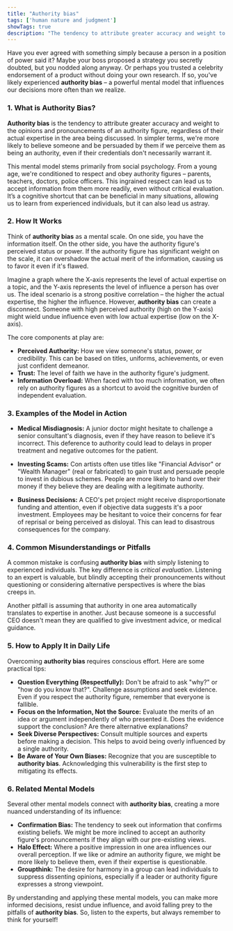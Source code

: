 ```yaml
---
title: "Authority bias"
tags: ['human nature and judgment']
showTags: true
description: "The tendency to attribute greater accuracy and weight to the opinions of an authority figure, regardless of their actual expertise in the area."
---
```



Have you ever agreed with something simply because a person in a position of power said it? Maybe your boss proposed a strategy you secretly doubted, but you nodded along anyway. Or perhaps you trusted a celebrity endorsement of a product without doing your own research. If so, you've likely experienced **authority bias** – a powerful mental model that influences our decisions more often than we realize.

### 1. What is Authority Bias?

**Authority bias** is the tendency to attribute greater accuracy and weight to the opinions and pronouncements of an authority figure, regardless of their actual expertise in the area being discussed. In simpler terms, we're more likely to believe someone and be persuaded by them if we perceive them as being an authority, even if their credentials don't necessarily warrant it.

This mental model stems primarily from social psychology. From a young age, we're conditioned to respect and obey authority figures – parents, teachers, doctors, police officers. This ingrained respect can lead us to accept information from them more readily, even without critical evaluation. It’s a cognitive shortcut that can be beneficial in many situations, allowing us to learn from experienced individuals, but it can also lead us astray.

### 2. How It Works

Think of **authority bias** as a mental scale. On one side, you have the information itself. On the other side, you have the authority figure's perceived status or power. If the authority figure has significant weight on the scale, it can overshadow the actual merit of the information, causing us to favor it even if it's flawed.

Imagine a graph where the X-axis represents the level of actual expertise on a topic, and the Y-axis represents the level of influence a person has over us. The ideal scenario is a strong positive correlation – the higher the actual expertise, the higher the influence. However, **authority bias** can create a disconnect. Someone with high perceived authority (high on the Y-axis) might wield undue influence even with low actual expertise (low on the X-axis).

The core components at play are:

*   **Perceived Authority:** How we view someone's status, power, or credibility. This can be based on titles, uniforms, achievements, or even just confident demeanor.
*   **Trust:** The level of faith we have in the authority figure's judgment.
*   **Information Overload:** When faced with too much information, we often rely on authority figures as a shortcut to avoid the cognitive burden of independent evaluation.

### 3. Examples of the Model in Action

*   **Medical Misdiagnosis:** A junior doctor might hesitate to challenge a senior consultant's diagnosis, even if they have reason to believe it's incorrect. This deference to authority could lead to delays in proper treatment and negative outcomes for the patient.

*   **Investing Scams:** Con artists often use titles like "Financial Advisor" or "Wealth Manager" (real or fabricated) to gain trust and persuade people to invest in dubious schemes. People are more likely to hand over their money if they believe they are dealing with a legitimate authority.

*   **Business Decisions:** A CEO's pet project might receive disproportionate funding and attention, even if objective data suggests it's a poor investment. Employees may be hesitant to voice their concerns for fear of reprisal or being perceived as disloyal. This can lead to disastrous consequences for the company.

### 4. Common Misunderstandings or Pitfalls

A common mistake is confusing **authority bias** with simply listening to experienced individuals. The key difference is *critical evaluation*. Listening to an expert is valuable, but blindly accepting their pronouncements without questioning or considering alternative perspectives is where the bias creeps in.

Another pitfall is assuming that authority in one area automatically translates to expertise in another. Just because someone is a successful CEO doesn't mean they are qualified to give investment advice, or medical guidance.

### 5. How to Apply It in Daily Life

Overcoming **authority bias** requires conscious effort. Here are some practical tips:

*   **Question Everything (Respectfully):** Don't be afraid to ask "why?" or "how do you know that?". Challenge assumptions and seek evidence. Even if you respect the authority figure, remember that everyone is fallible.
*   **Focus on the Information, Not the Source:** Evaluate the merits of an idea or argument independently of who presented it. Does the evidence support the conclusion? Are there alternative explanations?
*   **Seek Diverse Perspectives:** Consult multiple sources and experts before making a decision. This helps to avoid being overly influenced by a single authority.
*   **Be Aware of Your Own Biases:** Recognize that you are susceptible to **authority bias**. Acknowledging this vulnerability is the first step to mitigating its effects.

### 6. Related Mental Models

Several other mental models connect with **authority bias**, creating a more nuanced understanding of its influence:

*   **Confirmation Bias:** The tendency to seek out information that confirms existing beliefs. We might be more inclined to accept an authority figure's pronouncements if they align with our pre-existing views.
*   **Halo Effect:** Where a positive impression in one area influences our overall perception. If we like or admire an authority figure, we might be more likely to believe them, even if their expertise is questionable.
*   **Groupthink:** The desire for harmony in a group can lead individuals to suppress dissenting opinions, especially if a leader or authority figure expresses a strong viewpoint.

By understanding and applying these mental models, you can make more informed decisions, resist undue influence, and avoid falling prey to the pitfalls of **authority bias**. So, listen to the experts, but always remember to think for yourself!

